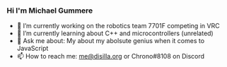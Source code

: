### Hi I'm Michael Gummere

- 🔭 I’m currently working on the robotics team 7701F competing in VRC
- 🌱 I’m currently learning about C++ and microcontrollers (unrelated)
- 💬 Ask me about: My about my abolsute genius when it comes to JavaScript
- 📫 How to reach me: me@disilla.org or Chrono#8108 on Discord
<!-- - 👯 I’m looking to collaborate on ... -->
<!-- - 🤔 I’m looking for help with ... -->
<!-- - 😄 Pronouns: ... -->
<!-- - ⚡ Fun fact: ... -->

